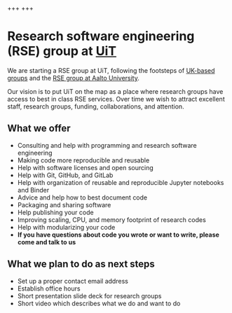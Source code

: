 +++
+++

# Research software engineering (RSE) group at [UiT](https://uit.no)

We are starting a RSE group at UiT, following the footsteps of [UK-based
groups](https://society-rse.org/) and the [RSE group at Aalto
University](https://scicomp.aalto.fi/).

Our vision is to put UiT on the map as a place where research groups have
access to best in class RSE services. Over time we wish to attract excellent
staff, research groups, funding, collaborations, and attention.


## What we offer

- Consulting and help with programming and research software engineering
- Making code more reproducible and reusable
- Help with software licenses and open sourcing
- Help with Git, GitHub, and GitLab
- Help with organization of reusable and reproducible Jupyter notebooks and
  Binder
- Advice and help how to best document code
- Packaging and sharing software
- Help publishing your code
- Improving scaling, CPU, and memory footprint of research codes
- Help with modularizing your code
- **If you have questions about code you wrote or want to write, please come
  and talk to us**


## What we plan to do as next steps

- Set up a proper contact email address
- Establish office hours
- Short presentation slide deck for research groups
- Short video which describes what we do and want to do
